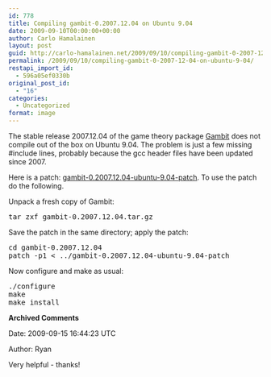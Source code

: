 ```yaml
---
id: 778
title: Compiling gambit-0.2007.12.04 on Ubuntu 9.04
date: 2009-09-10T00:00:00+00:00
author: Carlo Hamalainen
layout: post
guid: http://carlo-hamalainen.net/2009/09/10/compiling-gambit-0-2007-12-04-on-ubuntu-9-04/
permalink: /2009/09/10/compiling-gambit-0-2007-12-04-on-ubuntu-9-04/
restapi_import_id:
  - 596a05ef0330b
original_post_id:
  - "16"
categories:
  - Uncategorized
format: image
---
```

The stable release 2007.12.04 of the game theory package [Gambit](http://gambit.sourceforge.net/) does not compile out of the box on Ubuntu 9.04. The problem is just a few missing #include lines, probably because the gcc header files have been updated since 2007.

Here is a patch: [gambit-0.2007.12.04-ubuntu-9.04-patch](http://carlo-hamalainen.net/stuff/gambit-0.2007.12.04-ubuntu-9.04-patch). To use the patch do the following.

Unpack a fresh copy of Gambit:

<pre>tar zxf gambit-0.2007.12.04.tar.gz
</pre>

Save the patch in the same directory; apply the patch:

<pre>cd gambit-0.2007.12.04
patch -p1 < ../gambit-0.2007.12.04-ubuntu-9.04-patch
</pre>

Now configure and make as usual:

<pre>./configure
make
make install
</pre>

**Archived Comments**

Date: 2009-09-15 16:44:23 UTC

Author: Ryan

Very helpful - thanks!